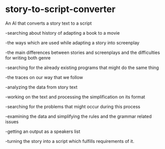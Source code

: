 # story-to-script-converter

An AI that converts a story text to a script

-searching about history of adapting a book to a movie

-the ways which are used while adapting a story into screenplay

-the main differences between stories and screenplays and the difficulties for writing both genre

-searching for the already existing programs that might do the same thing

-the traces on our way that we follow

-analyzing the data from story text

-working on the text and processing the simplification on its format

-searching for the problems that might occur during this process

-examining the data and simplifying the rules and the grammar related issues

-getting an output as a speakers list 

-turning the story into a script which fulfills requirements of it.
